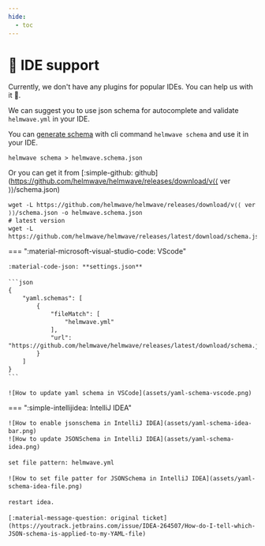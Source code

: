 ```yaml
---
hide:
  - toc
---
```


# 🔌 IDE support

Currently, we don't have any plugins for popular IDEs. You can help us with it 🩵.

We can suggest you to use json schema for autocomplete and validate `helmwave.yml` in your IDE.

You can [generate schema](../cli/#schema) with cli command `helmwave schema` and use it in your IDE.

```shell
helmwave schema > helmwave.schema.json
```

Or you can get it from [:simple-github: github](https://github.com/helmwave/helmwave/releases/download/v⟨⟨ ver ⟩⟩/schema.json)

```shell
wget -L https://github.com/helmwave/helmwave/releases/download/v⟨⟨ ver ⟩⟩/schema.json -o helmwave.schema.json
# latest version
wget -L https://github.com/helmwave/helmwave/releases/latest/download/schema.json
```



=== ":material-microsoft-visual-studio-code: VScode"

    :material-code-json: **settings.json**

    ```json
    {
        "yaml.schemas": [
            {
                "fileMatch": [
                    "helmwave.yml"
                ],
                "url": "https://github.com/helmwave/helmwave/releases/latest/download/schema.json"
            }
        ]
    }
    ```

    ![How to update yaml schema in VSCode](assets/yaml-schema-vscode.png)


=== ":simple-intellijidea: IntelliJ IDEA"

    ![How to enable jsonschema in IntelliJ IDEA](assets/yaml-schema-idea-bar.png)
    ![How to update JSONSchema in IntelliJ IDEA](assets/yaml-schema-idea.png)

    set file pattern: helmwave.yml

    ![How to set file patter for JSONSchema in IntelliJ IDEA](assets/yaml-schema-idea-file.png)

    restart idea.

    [:material-message-question: original ticket](https://youtrack.jetbrains.com/issue/IDEA-264507/How-do-I-tell-which-JSON-schema-is-applied-to-my-YAML-file)